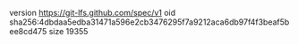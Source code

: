 version https://git-lfs.github.com/spec/v1
oid sha256:4dbdaa5edba31471a596e2cb3476295f7a9212aca6db97f4f3beaf5bee8cd475
size 19355
